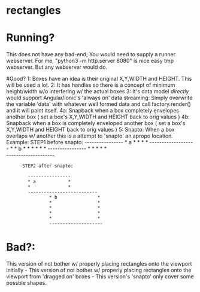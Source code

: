 # rectangles

# Running?
This does not have any bad-end; You would need to supply a runner webserver. 
For me, "python3 -m http.server 8080" is nice easy tmp webserver. But any webserver would do. 

#Good?
1: Boxes have an idea is their original X,Y,WIDTH and HEIGHT. This will be used a lot. 
2: It has handles so there is a concept of minimum height/width w/o interfering w/ the actual boxes 
3: It's data model _directly_ would support Angular/Ionic's 'always on' data streaming: Simply overwrite the variable 'data' with whatever well formed data and call factory.render() and it will paint itself. 
4a: Snapback when a box completely envelopes another box ( set a box's X,Y,WIDTH and HEIGHT back to orig values ) 
4b: Snapback when a box is completely enveloped another box ( set a box's X,Y,WIDTH and HEIGHT back to orig values ) 
5: Snapto: When a box overlaps w/ another this is a attempt to 'snapto' an apropo location. 
Example: 
          STEP1 before snapto: 
            ----------------
            * a            *
            *              *
            *       -------------------
            *       * b    *          *
            *       *      *          *
            ----------------          * 
                    *                 *
                    *                 *  
                    --------------------
                    
                    
          STEP2 after snapto: 
          
            ----------------
            * a            *
            *              *
            --------------------------
                    * b               *
                    *                 *
                    *                 * 
                    *                 *
                    *                 *  
                    --------------------

# Bad?: 
This version of not bother w/ properly placing rectangles onto the viewport initially - 
This version of not bother w/ properly placing rectangles onto the viewport from 'dragged on' boxes -
This version's 'snapto' only cover some possble shapes. 


          
          
